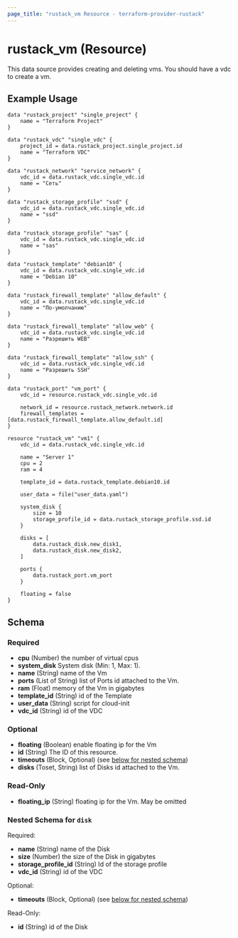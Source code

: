 ```yaml
---
page_title: "rustack_vm Resource - terraform-provider-rustack"
---
```

# rustack_vm (Resource)

This data source provides creating and deleting vms. You should have a vdc to create a vm.

## Example Usage

```hcl 
data "rustack_project" "single_project" {
    name = "Terraform Project"
}

data "rustack_vdc" "single_vdc" {
    project_id = data.rustack_project.single_project.id
    name = "Terraform VDC"
}

data "rustack_network" "service_network" {
    vdc_id = data.rustack_vdc.single_vdc.id
    name = "Сеть"
}

data "rustack_storage_profile" "ssd" {
    vdc_id = data.rustack_vdc.single_vdc.id
    name = "ssd"
}

data "rustack_storage_profile" "sas" {
    vdc_id = data.rustack_vdc.single_vdc.id
    name = "sas"
}

data "rustack_template" "debian10" {
    vdc_id = data.rustack_vdc.single_vdc.id
    name = "Debian 10"
}

data "rustack_firewall_template" "allow_default" {
    vdc_id = data.rustack_vdc.single_vdc.id
    name = "По-умолчанию"
}

data "rustack_firewall_template" "allow_web" {
    vdc_id = data.rustack_vdc.single_vdc.id
    name = "Разрешить WEB"
}

data "rustack_firewall_template" "allow_ssh" {
    vdc_id = data.rustack_vdc.single_vdc.id
    name = "Разрешить SSH"
}

data "rustack_port" "vm_port" {
    vdc_id = resource.rustack_vdc.single_vdc.id

    network_id = resource.rustack_network.network.id
    firewall_templates = [data.rustack_firewall_template.allow_default.id]
}

resource "rustack_vm" "vm1" {
    vdc_id = data.rustack_vdc.single_vdc.id

    name = "Server 1"
    cpu = 2
    ram = 4

    template_id = data.rustack_template.debian10.id

    user_data = file("user_data.yaml")

    system_disk {
        size = 10
        storage_profile_id = data.rustack_storage_profile.ssd.id
    }
    
    disks = [
        data.rustack_disk.new_disk1,
        data.rustack_disk.new_disk2,
    ]

    ports {
        data.rustack_port.vm_port
    }

    floating = false
}
```

## Schema

### Required

- **cpu** (Number) the number of virtual cpus
- **system_disk** System disk (Min: 1, Max: 1). 
- **name** (String) name of the Vm
- **ports** (List of String) list of Ports id attached to the Vm. 
- **ram** (Float) memory of the Vm in gigabytes
- **template_id** (String) id of the Template
- **user_data** (String) script for cloud-init
- **vdc_id** (String) id of the VDC

### Optional

- **floating** (Boolean) enable floating ip for the Vm
- **id** (String) The ID of this resource.
- **timeouts** (Block, Optional) (see [below for nested schema](#nestedblock--timeouts))
- **disks** (Toset, String) list of Disks id attached to the Vm.


### Read-Only

- **floating_ip** (String) floating ip for the Vm. May be omitted

<a id="nestedblock--disk"></a>
### Nested Schema for `disk`

Required:

- **name** (String) name of the Disk
- **size** (Number) the size of the Disk in gigabytes
- **storage_profile_id** (String) Id of the storage profile
- **vdc_id** (String) id of the VDC

Optional:

- **timeouts** (Block, Optional) (see [below for nested schema](#nestedblock--timeouts))

Read-Only:

- **id** (String) id of the Disk
